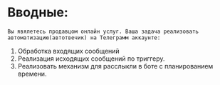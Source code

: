 # Вводные:
    Вы явялетесь продавцом онлайн услуг. Ваша задача реализовать автоматизацию(автотвечик) на Телеграмм аккаунте:
1) Обработка входящих сообщений
2) Реализация исходящих сообщений по триггеру.
3) Реализовать механизм для расслыкли в боте с планированием времени. 
